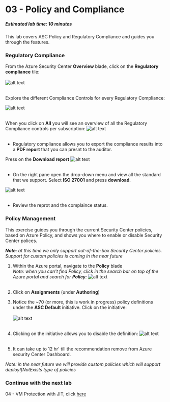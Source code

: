 ﻿# 03 - Policy and Compliance
##### Estimated lab time: 10 minutes

This lab covers ASC Policy and Regulatory Compliance and guides you through the features.<br>

### Regulatory Compliance
From the Azure Security Center **Overview** blade, click on the **Regulatory compliance** tile: <br><br>
![alt text](https://raw.githubusercontent.com/yaniv-shasha/Azure-Security-Center-1/master/Labs/03%20-%20Policy%20and%20Compliance/Screenshots/policy_compliance_dashboard.png
)<br><br>

Explore the different Compliance Controls for every Regulatory Compliance: <br>

![alt text](https://raw.githubusercontent.com/yaniv-shasha/Azure-Security-Center-1/master/Labs/03%20-%20Policy%20and%20Compliance/Screenshots/policy_compliance_details.png
)<br><br>

When you click on **All** you will see an overview of all the Regulatory Compliance controls per subscription:
![alt text](https://raw.githubusercontent.com/yaniv-shasha/Azure-Security-Center-1/master/Labs/03%20-%20Policy%20and%20Compliance/Screenshots/ComplianceView.PNG
)<br><br>

* Regulatory compliance allows you to export the compliance results into a **PDF report** that you can presnt to the auditor.

Press on the **Download report**
![alt text](https://raw.githubusercontent.com/yaniv-shasha/Azure-Security-Center-1/master/Labs/03%20-%20Policy%20and%20Compliance/Screenshots/downloadreport.PNG
)<br><br>

* On the right pane open the drop-down menu and view all the standard that we support.
Select **ISO 27001** and press **download**.

![alt text](https://raw.githubusercontent.com/yaniv-shasha/Azure-Security-Center-1/master/Labs/03%20-%20Policy%20and%20Compliance/Screenshots/exportreport.PNG
)<br><br>

* Review the reprot and the complaince status.


### Policy Management
This exercise guides you through the current Security Center policies, based on Azure Policy, and shows you where to enable or disable Security Center polices. <br>

***Note**: at this time we only support out-of-the-box Security Center policies. Support for custom policies is coming in the near future*

1. Within the Azure portal, navigate to the **Policy** blade <br>
*Note: when you can't find Policy, click in the search bar on top of the Azure portal and search for **Policy**:*
![alt text](https://raw.githubusercontent.com/yaniv-shasha/Azure-Security-Center-1/master/Labs/03%20-%20Policy%20and%20Compliance/Screenshots/search_policy.png
)<br><br>

2. Click on **Assignments** (under **Authoring**)
3. Notice the ~70 (or more, this is work in progress) policy definitions under the **ASC Default** initiative. Click on the initiative:<br><br>
![alt text](https://raw.githubusercontent.com/yaniv-shasha/Azure-Security-Center-1/master/Labs/03%20-%20Policy%20and%20Compliance/Screenshots/policy_assignment.png
)<br><br>
4. Clicking on the initiative allows you to disable the definition:
![alt text](https://raw.githubusercontent.com/yaniv-shasha/Azure-Security-Center-1/master/Labs/03%20-%20Policy%20and%20Compliance/Screenshots/disable_definition.png
)<br><br>

5. It can take up to 12 hr' till the recommendation remove from Azure security Center Dashboard.


*Note: in the near future we will provide custom policies which will support deployIfNotExists type of policies*



### Continue with the next lab
04 - VM Protection with JIT, click <a href="https://github.com/yaniv-shasha/Azure-Security-Center-1/tree/master/Labs/04%20-%20VM%20Protection%20with%20JIT" target="_blank">here</a>